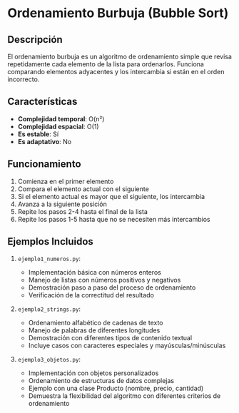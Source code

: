 # Ordenamiento Burbuja (Bubble Sort)

## Descripción
El ordenamiento burbuja es un algoritmo de ordenamiento simple que revisa repetidamente cada elemento de la lista para ordenarlos. Funciona comparando elementos adyacentes y los intercambia si están en el orden incorrecto.

## Características
- **Complejidad temporal**: O(n²)
- **Complejidad espacial**: O(1)
- **Es estable**: Sí
- **Es adaptativo**: No

## Funcionamiento
1. Comienza en el primer elemento
2. Compara el elemento actual con el siguiente
3. Si el elemento actual es mayor que el siguiente, los intercambia
4. Avanza a la siguiente posición
5. Repite los pasos 2-4 hasta el final de la lista
6. Repite los pasos 1-5 hasta que no se necesiten más intercambios

## Ejemplos Incluidos

1. `ejemplo1_numeros.py`:
   - Implementación básica con números enteros
   - Manejo de listas con números positivos y negativos
   - Demostración paso a paso del proceso de ordenamiento
   - Verificación de la correctitud del resultado

2. `ejemplo2_strings.py`:
   - Ordenamiento alfabético de cadenas de texto
   - Manejo de palabras de diferentes longitudes
   - Demostración con diferentes tipos de contenido textual
   - Incluye casos con caracteres especiales y mayúsculas/minúsculas

3. `ejemplo3_objetos.py`:
   - Implementación con objetos personalizados
   - Ordenamiento de estructuras de datos complejas
   - Ejemplo con una clase Producto (nombre, precio, cantidad)
   - Demuestra la flexibilidad del algoritmo con diferentes criterios de ordenamiento
